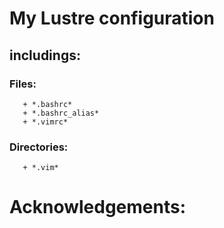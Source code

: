 # My Lustre configuration  
## includings:  
### Files:  
       + *.bashrc*
       + *.bashrc_alias*
       + *.vimrc* 
### Directories:  
       + *.vim*
# Acknowledgements:  

